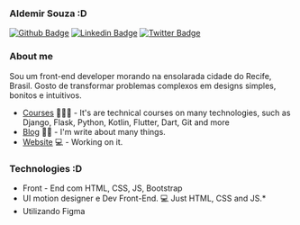 <!--
**aldemirsouza/aldemirsouza** is a ✨ _special_ ✨ repository because its `README.md` (this file) appears on your GitHub profile.
-->

### Aldemir Souza :D

[![Github Badge](https://img.shields.io/badge/-Github-000?style=flat-square&logo=Github&logoColor=white&link=https://github.com/aldemirsouza)](https://github.com/aldemirsouza)
[![Linkedin Badge](https://img.shields.io/badge/-LinkedIn-blue?style=flat-square&logo=Linkedin&logoColor=white&link=https://www.linkedin.com/in/aldemirsouza/)](https://www.linkedin.com/in/fagnerpsantos/)
[![Twitter Badge](https://img.shields.io/badge/-Twitter-1ca0f1?style=flat-square&labelColor=1ca0f1&logo=twitter&logoColor=white&link=https://twitter.com/aldemmir17b)](https://twitter.com/aldemmir17b)

### About me
Sou um front-end developer morando na ensolarada cidade do Recife, Brasil. Gosto de transformar problemas complexos em designs simples, bonitos e intuitivos.

- [Courses](https://www.treinaweb.com.br/cursos-online?q=fagner+pinheiro) 👨🏼‍🏫 - It's are technical courses on many technologies, such as Django, Flask, Python, Kotlin, Flutter, Dart, Git and more
- [Blog](https://www.pointdodesign.com.br/) ✍🏼 - I'm write about many things.
- [Website](https://aldemirsouza.github.io/portfolio/) 💻 - Working on it.

### Technologies :D

* Front - End com HTML, CSS, JS, Bootstrap
* UI motion designer e Dev Front-End. 💻 Just HTML, CSS and JS.*
* Utilizando Figma
